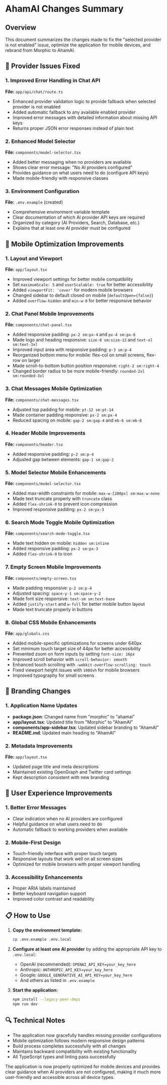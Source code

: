 # AhamAI Changes Summary

## Overview
This document summarizes the changes made to fix the "selected provider is not enabled" issue, optimize the application for mobile devices, and rebrand from Morphic to AhamAI.

## 🔧 Provider Issues Fixed

### 1. Improved Error Handling in Chat API
**File:** `app/api/chat/route.ts`
- Enhanced provider validation logic to provide fallback when selected provider is not enabled
- Added automatic fallback to any available enabled provider
- Improved error messages with detailed information about missing API keys
- Returns proper JSON error responses instead of plain text

### 2. Enhanced Model Selector
**File:** `components/model-selector.tsx`
- Added better messaging when no providers are available
- Shows clear error message: "No AI providers configured"
- Provides guidance on what users need to do (configure API keys)
- Made mobile-friendly with responsive classes

### 3. Environment Configuration
**File:** `.env.example` (created)
- Comprehensive environment variable template
- Clear documentation of which AI provider API keys are required
- Organized by category (AI Providers, Search, Database, etc.)
- Explains that at least one AI provider must be configured

## 📱 Mobile Optimization Improvements

### 1. Layout and Viewport
**File:** `app/layout.tsx`
- Improved viewport settings for better mobile compatibility
- Set `maximumScale: 5` and `userScalable: true` for better accessibility
- Added `viewportFit: 'cover'` for modern mobile browsers
- Changed sidebar to default closed on mobile (`defaultOpen={false}`)
- Added `overflow-hidden` and `min-w-0` for better responsive behavior

### 2. Chat Panel Mobile Improvements
**File:** `components/chat-panel.tsx`
- Added responsive padding: `px-2 sm:px-4` and `px-4 sm:px-6`
- Made logo and heading responsive: `size-8 sm:size-12` and `text-xl sm:text-3xl`
- Improved input area with responsive padding: `p-3 sm:p-4`
- Reorganized bottom menu for mobile: flex-col on small screens, flex-row on larger
- Made scroll-to-bottom button position responsive: `right-2 sm:right-4`
- Changed border radius to be more mobile-friendly: `rounded-2xl sm:rounded-3xl`

### 3. Chat Messages Mobile Optimization
**File:** `components/chat-messages.tsx`
- Adjusted top padding for mobile: `pt-12 sm:pt-14`
- Made container padding responsive: `px-2 sm:px-4`
- Reduced spacing on mobile: `gap-2 sm:gap-4` and `mb-6 sm:mb-8`

### 4. Header Mobile Improvements
**File:** `components/header.tsx`
- Added responsive padding: `p-2 sm:p-4`
- Adjusted gap between elements: `gap-1 sm:gap-2`

### 5. Model Selector Mobile Enhancements
**File:** `components/model-selector.tsx`
- Added max-width constraints for mobile: `max-w-[200px] sm:max-w-none`
- Made text truncate properly with `truncate` class
- Added `flex-shrink-0` to prevent icon compression
- Improved responsive padding: `px-2 sm:px-3`

### 6. Search Mode Toggle Mobile Optimization
**File:** `components/search-mode-toggle.tsx`
- Made text hidden on mobile: `hidden sm:inline`
- Added responsive padding: `px-2 sm:px-3`
- Added `flex-shrink-0` to icon

### 7. Empty Screen Mobile Improvements
**File:** `components/empty-screen.tsx`
- Made padding responsive: `p-2 sm:p-4`
- Adjusted spacing: `space-y-1 sm:space-y-2`
- Made font size responsive: `text-sm sm:text-base`
- Added `justify-start` and `w-full` for better mobile button layout
- Made text truncate properly in buttons

### 8. Global CSS Mobile Enhancements
**File:** `app/globals.css`
- Added mobile-specific optimizations for screens under 640px
- Set minimum touch target size of 44px for better accessibility
- Prevented zoom on form inputs by setting `font-size: 16px`
- Improved scroll behavior with `scroll-behavior: smooth`
- Enhanced touch scrolling with `-webkit-overflow-scrolling: touch`
- Fixed viewport height issues with `100dvh` for mobile browsers
- Improved typography for small screens

## 🎨 Branding Changes

### 1. Application Name Updates
- **package.json**: Changed name from "morphic" to "ahamai"
- **app/layout.tsx**: Updated title from "Morphic" to "AhamAI"
- **components/app-sidebar.tsx**: Updated sidebar branding to "AhamAI"
- **README.md**: Updated main heading to "AhamAI"

### 2. Metadata Improvements
**File:** `app/layout.tsx`
- Updated page title and meta descriptions
- Maintained existing OpenGraph and Twitter card settings
- Kept description consistent with new branding

## 🚀 User Experience Improvements

### 1. Better Error Messages
- Clear indication when no AI providers are configured
- Helpful guidance on what users need to do
- Automatic fallback to working providers when available

### 2. Mobile-First Design
- Touch-friendly interface with proper touch targets
- Responsive layouts that work well on all screen sizes
- Optimized for mobile browsers with proper viewport handling

### 3. Accessibility Enhancements
- Proper ARIA labels maintained
- Better keyboard navigation support
- Improved color contrast and readability

## 📋 How to Use

1. **Copy the environment template:**
   ```bash
   cp .env.example .env.local
   ```

2. **Configure at least one AI provider** by adding the appropriate API key to `.env.local`:
   - OpenAI (recommended): `OPENAI_API_KEY=your_key_here`
   - Anthropic: `ANTHROPIC_API_KEY=your_key_here`
   - Google: `GOOGLE_GENERATIVE_AI_API_KEY=your_key_here`
   - And others as listed in `.env.example`

3. **Start the application:**
   ```bash
   npm install --legacy-peer-deps
   npm run dev
   ```

## 🔍 Technical Notes

- The application now gracefully handles missing provider configurations
- Mobile optimization follows modern responsive design patterns
- Build process completes successfully with all changes
- Maintains backward compatibility with existing functionality
- All TypeScript types and linting pass successfully

The application is now properly optimized for mobile devices and provides clear guidance when AI providers are not configured, making it much more user-friendly and accessible across all device types.